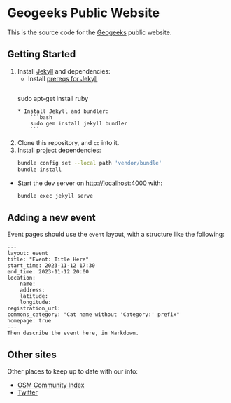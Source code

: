 # Geogeeks Public Website

This is the source code for the [Geogeeks](https://geogeeks.org/) public website.

## Getting Started

1. Install [Jekyll](https://jekyllrb.com/) and dependencies:
    * Install [prereqs for Jekyll](https://jekyllrb.com/docs/installation/)
    	```bash
	sudo apt-get install ruby
	```
    * Install Jekyll and bundler:
        ```bash
        sudo gem install jekyll bundler
        ```
2. Clone this repository, and `cd` into it.
3. Install project dependencies:
    ```bash
    bundle config set --local path 'vendor/bundle'
    bundle install
    ```
* Start the dev server on [http://localhost:4000](http://localhost:4000) with:
    ```bash
    bundle exec jekyll serve
    ```

## Adding a new event

Event pages should use the `event` layout, with a structure like the following:

```
---
layout: event
title: "Event: Title Here"
start_time: 2023-11-12 17:30
end_time: 2023-11-12 20:00
location:
    name: 
    address: 
    latitude: 
    longitude: 
registration_url: 
commons_category: "Cat name without 'Category:' prefix"
homepage: true
---
Then describe the event here, in Markdown.

```

## Other sites

Other places to keep up to date with our info:

* [OSM Community Index](https://github.com/osmlab/osm-community-index/blob/main/resources/oceania/australia/geogeeks_perth.json)
* [Twitter](https://twitter.com/geogeeks_au)
